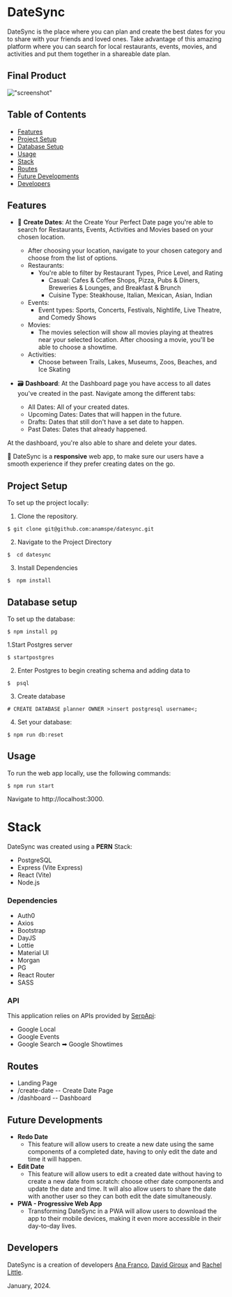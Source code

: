 # DateSync

DateSync is the place where you can plan and create the best dates for you to share with your friends and loved ones. Take advantage of this amazing platform where you can search for local restaurants, events, movies, and activities and put them together in a shareable date plan.

## Final Product

!["screenshot"](url)

## Table of Contents

- [Features](#features)
- [Project Setup](#project-setup)
- [Database Setup](#database-setup)
- [Usage](#usage)
- [Stack](#stack)
- [Routes](#routes)
- [Future Developments](#future-developments)
- [Developers](#developers)

## Features
- :date: **Create Dates**: At the Create Your Perfect Date page you're able to search for Restaurants, Events, Activities and Movies based on your chosen location.
  - After choosing your location, navigate to your chosen category and choose from the list of options.
  - Restaurants:
    - You're able to filter by Restaurant Types, Price Level, and Rating
      - Casual: Cafes & Coffee Shops, Pizza, Pubs & Diners, Breweries & Lounges, and Breakfast & Brunch
      - Cuisine Type: Steakhouse, Italian, Mexican, Asian, Indian
  - Events:
      - Event types: Sports, Concerts, Festivals, Nightlife, Live Theatre, and Comedy Shows
  - Movies:
      - The movies selection will show all movies playing at theatres near your selected location. After choosing a movie, you'll be able to choose a showtime.
  - Activities:
      - Choose between Trails, Lakes, Museums, Zoos, Beaches, and Ice Skating

- :card_file_box: **Dashboard**: At the Dashboard page you have access to all dates you've created in the past. Navigate among the different tabs:
  - All Dates: All of your created dates.
  - Upcoming Dates: Dates that will happen in the future.
  - Drafts: Dates that still don't have a set date to happen.
  - Past Dates: Dates that already happened.
    
 At the dashboard, you're also able to share and delete your dates. 

 :iphone: DateSync is a **responsive** web app, to make sure our users have a smooth experience if they prefer creating dates on the go.

## Project Setup

To set up the project locally:

1. Clone the repository.
```
$ git clone git@github.com:anamspe/datesync.git
```

2. Navigate to the Project Directory

```
$  cd datesync
```

3. Install Dependencies

```
$  npm install
```

## Database setup

To set up the database:

```
$ npm install pg
```

1.Start Postgres server

```
$ startpostgres
```

2. Enter Postgres to begin creating schema and adding data to

```
$  psql
```

3. Create database

```
# CREATE DATABASE planner OWNER >insert postgresql username<;
```

4. Set your database:

```
$ npm run db:reset
```

## Usage

To run the web app locally, use the following commands:

```
$ npm run start
```
Navigate to http://localhost:3000.

# Stack

 DateSync was created using a **PERN** Stack:

- PostgreSQL
- Express (Vite Express)
- React (Vite)
- Node.js

### Dependencies

- Auth0
- Axios
- Bootstrap
- DayJS
- Lottie
- Material UI
- Morgan
- PG
- React Router
- SASS

### API

This application relies on APIs provided by [SerpApi](https://serpapi.com/):

- Google Local
- Google Events
- Google Search ➡ Google Showtimes

## Routes

- Landing Page
- /create-date -- Create Date Page
- /dashboard -- Dashboard

## Future Developments

- **Redo Date** 
  * This feature will allow users to create a new date using the same components of a completed date, having to only edit the date and time it will happen.
- **Edit Date**
  * This feature will allow users to edit a created date without having to create a new date from scratch: choose other date components and update the date and time. It will also allow users to share the date with another user so they can both edit the date simultaneously.
- **PWA - Progressive Web App**
  * Transforming DateSync in a PWA will allow users to download the app to their mobile devices, making it even more accessible in their day-to-day lives.

## Developers

DateSync is a creation of developers [Ana Franco](https://github.com/anamspe), [David Giroux](https://github.com/DavidGir) and [Rachel Little](https://github.com/rachdawn).

January, 2024.

